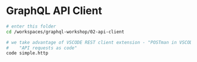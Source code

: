 # GraphQL API Client


```bash
# enter this folder
cd /workspaces/graphql-workshop/02-api-client

# we take advantage of VSCODE REST client extension - "POSTman in VSCODE"
#    "API requests as code" 
code simple.http
```

